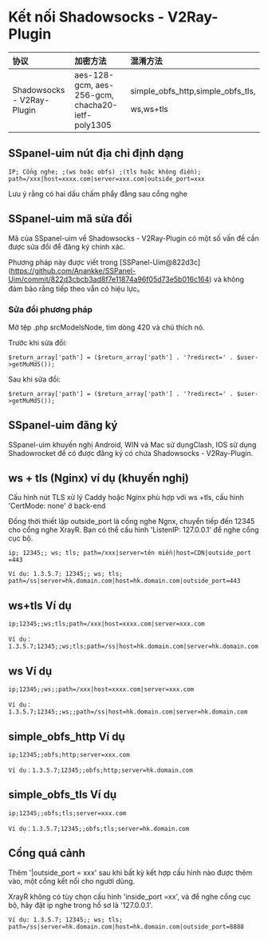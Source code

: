 # Kết nối Shadowsocks - V2Ray-Plugin

<table>
  <thead>
    <tr>
      <th style="text-align:left">&#x534F;&#x8BAE;</th>
      <th style="text-align:left">&#x52A0;&#x5BC6;&#x65B9;&#x6CD5;</th>
      <th style="text-align:left">&#x6DF7;&#x6DC6;&#x65B9;&#x6CD5;</th>
    </tr>
  </thead>
  <tbody>
    <tr>
      <td style="text-align:left">Shadowsocks - V2Ray-Plugin</td>
      <td style="text-align:left">aes-128-gcm, aes-256-gcm, chacha20-ietf-poly1305</td>
      <td style="text-align:left">
        <p>simple_obfs_http,simple_obfs_tls,</p>
        <p>ws,ws+tls</p>
      </td>
    </tr>
  </tbody>
</table>

## SSpanel-uim nút địa chỉ định dạng

```text
IP; Cổng nghe; ;(ws hoặc obfs) ;(tls hoặc không điền); path=/xxx|host=xxxx.com|server=xxx.com|outside_port=xxx
```

Lưu ý rằng có hai dấu chấm phẩy đằng sau cổng nghe

## SSpanel-uim mã sửa đổi

Mã của SSpanel-uim về Shadowsocks - V2Ray-Plugin có một số vấn đề cần được sửa đổi để đăng ký chính xác.

Phương pháp này được viết trong [SSPanel-Uim@822d3c] (https://github.com/Anankke/SSPanel-Uim/commit/822d3cbcb3ad8f7e11874a96f05d73e5b016c164) và không đảm bảo rằng tiếp theo vẫn có hiệu lực。

### Sửa đổi phương pháp

Mở tệp .php srcModelsNode, tìm dòng 420 và chú thích nó.

Trước khi sửa đổi:

```text
$return_array['path'] = ($return_array['path'] . '?redirect=' . $user->getMuMd5());
```

Sau khi sửa đổi:

```text
$return_array['path'] = ($return_array['path'] . '?redirect=' . $user->getMuMd5());
```

## SSpanel-uim đăng ký

SSpanel-uim khuyến nghị Android, WIN và Mac sử dụngClash, IOS sử dụng Shadowrocket để có được đăng ký có chứa Shadowsocks - V2Ray-Plugin.

## ws + tls (Nginx) ví dụ (**khuyến nghị**)

Cấu hình nút TLS xử lý Caddy hoặc Nginx phù hợp với ws +tls, cấu hình 'CertMode: none' ở back-end

Đồng thời thiết lập outside_port là cổng nghe Ngnx, chuyển tiếp đến 12345 cho cổng nghe XrayR. Bạn có thể cấu hình 'ListenIP: 127.0.0.1' để nghe cổng cục bộ.

```text
ip; 12345;; ws; tls; path=/xxx|server=tên miền|host=CDN|outside_port =443
```

```text
Ví dụ: 1.3.5.7; 12345;; ws; tls; path=/ss|server=hk.domain.com|host=hk.domain.com|outside_port=443
```

## ws+tls Ví dụ

```text
ip;12345;;ws;tls;path=/xxx|host=xxxx.com|server=xxx.com
```

```text
Ví dụ：1.3.5.7;12345;;ws;tls;path=/ss|host=hk.domain.com|server=hk.domain.com
```

## ws Ví dụ

```text
ip;12345;;ws;;path=/xxx|host=xxxx.com|server=xxx.com
```

```text
Ví dụ：1.3.5.7;12345;;ws;;path=/ss|host=hk.domain.com|server=hk.domain.com
```

## simple\_obfs\_http Ví dụ

```text
ip;12345;;obfs;http;server=xxx.com
```

```text
Ví dụ：1.3.5.7;12345;;obfs;http;server=hk.domain.com
```

## simple\_obfs\_tls Ví dụ 
```text
ip;12345;;obfs;tls;server=xxx.com
```

```text
Ví dụ：1.3.5.7;12345;;obfs;tls;server=hk.domain.com
```

## Cổng quá cảnh

Thêm '|outside_port = xxx' sau khi bất kỳ kết hợp cấu hình nào được thêm vào, một cổng kết nối cho người dùng.

XrayR không có tùy chọn cấu hình 'inside_port =xx', và để nghe cổng cục bộ, hãy đặt ip nghe trong hồ sơ là '127.0.0.1'.

```text
Ví dụ: 1.3.5.7; 12345;; ws; tls; path=/ss|server=hk.domain.com|host=hk.domain.com|outside_port=8888
```

